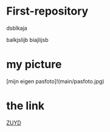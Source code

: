 # First-repository


dsblkaja

balkjslijb
biajlijsb

# my picture

[mijn eigen pasfoto]!(main/pasfoto.jpg)

# the link


[ZUYD](https://www.zuyd.nl/) 


